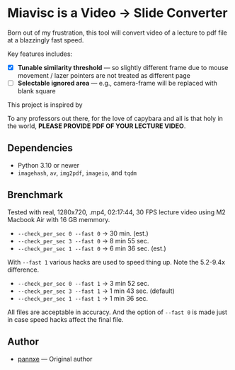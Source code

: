 # Miavisc is a Video → Slide Converter

Born out of my frustration, this tool will convert video of a lecture to pdf file at a blazzingly fast speed. 

Key features includes:

- [x] **Tunable similarity threshold** — so slightly different frame due to mouse movement / lazer pointers are not treated as different page
- [ ] **Selectable ignored area** — e.g., camera-frame will be replaced with blank square

This project is inspired by 

To any professors out there, for the love of capybara and all is that holy in the world, **PLEASE PROVIDE PDF OF YOUR LECTURE VIDEO**.

## Dependencies
- Python 3.10 or newer
- `imagehash`, `av`, `img2pdf`, `imageio`, and `tqdm`

## Brenchmark
Tested with real, 1280x720, .mp4, 02:17:44, 30 FPS lecture video using M2 Macbook Air with 16 GB memmory.

- `--check_per_sec 0 --fast 0` → 30 min. (est.)
- `--check_per_sec 3 --fast 0` → 8 min 55 sec.
- `--check_per_sec 1 --fast 0` → 6 min 36 sec. (est.)

With `--fast 1` various hacks are used to speed thing up. Note the 5.2-9.4x difference.
- `--check_per_sec 0 --fast 1` → 3 min 52 sec.
- `--check_per_sec 3 --fast 1` → 1 min 43 sec. (default)
- `--check_per_sec 1 --fast 1` → 1 min 36 sec.


All files are acceptable in accuracy. And the option of `--fast 0` is made just in case speed hacks affect the final file. 

## Author
- [pannxe](https://github.com/pannxe) — Original author